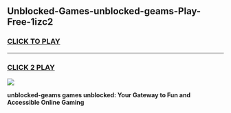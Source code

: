 
## Unblocked-Games-unblocked-geams-Play-Free-1izc2
<h3>
<a href="https://premium76.site?title=unblocked-geams&ref=18A1">CLICK TO PLAY</a></h3>
<hr>

<h3>
<a href="https://premium76.site?title=unblocked-geams&ref=18A1">CLICK 2 PLAY</a>
  
</h3>

<a href="https://premium76.site?title=unblocked-geams&ref=18A1"><img src="https://clearcache.store/games.png"></a>


**unblocked-geams games unblocked: Your Gateway to Fun and Accessible Online Gaming**
